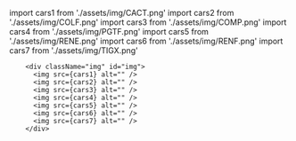 import cars1 from './assets/img/CACT.png'
import cars2 from './assets/img/COLF.png'
import cars3 from './assets/img/COMP.png'
import cars4 from './assets/img/PGTF.png'
import cars5 from './assets/img/RENE.png'
import cars6 from './assets/img/RENF.png'
import cars7 from './assets/img/TIGX.png' 

        <div className="img" id="img">
          <img src={cars1} alt="" />
          <img src={cars2} alt="" />
          <img src={cars3} alt="" />
          <img src={cars4} alt="" />
          <img src={cars5} alt="" />
          <img src={cars6} alt="" />
          <img src={cars7} alt="" />
        </div>